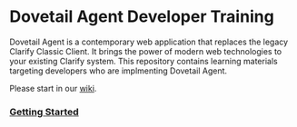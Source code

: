 Dovetail Agent Developer Training
=================================

Dovetail Agent is a contemporary web application that replaces the legacy Clarify Classic Client. It brings the power of modern web technologies to your existing Clarify system. This repository contains learning materials targeting developers who are implmenting Dovetail Agent.

Please start in our [wiki](https://github.com/DovetailSoftware/agent-dev-training/wiki/Customization-Best-Practices).

### [Getting Started](https://github.com/DovetailSoftware/agent-dev-training/wiki)

